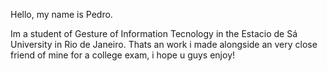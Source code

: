 Hello, my name is Pedro.

Im a student of Gesture of Information Tecnology in the Estacio de Sá University in Rio de Janeiro.
Thats an work i made alongside an very close friend of mine for a college exam, i hope u guys enjoy!
